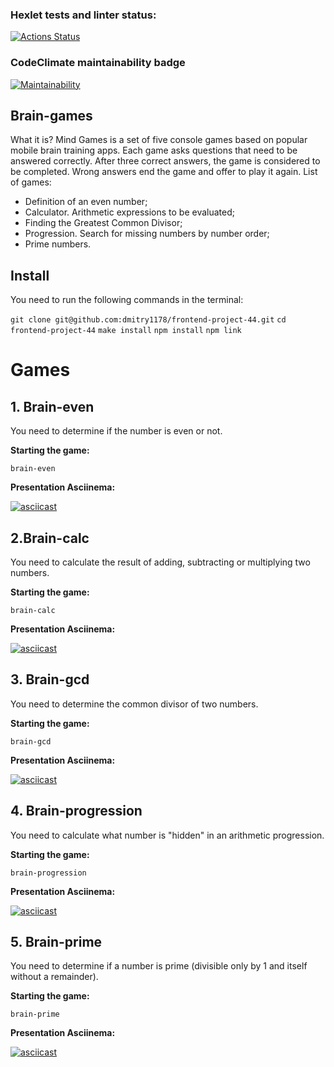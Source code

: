 ### Hexlet tests and linter status:
[![Actions Status](https://github.com/AksiDimon/frontend-project-44/workflows/hexlet-check/badge.svg)](https://github.com/AksiDimon/frontend-project-44/actions)
### CodeClimate maintainability badge
[![Maintainability](https://api.codeclimate.com/v1/badges/b101d5d7d285ead555e4/maintainability)](https://codeclimate.com/github/AksiDimon/frontend-project-44/maintainability)

## Brain-games
What it is? Mind Games is a set of five console games based on popular mobile brain training apps. Each game asks questions that need to be answered correctly. After three correct answers, the game is considered to be completed. Wrong answers end the game and offer to play it again. List of games:

* Definition of an even number;
* Calculator. Arithmetic expressions to be evaluated;
* Finding the Greatest Common Divisor;
* Progression. Search for missing numbers by number order;
* Prime numbers.

## Install
You need to run the following commands in the terminal:

`git clone git@github.com:dmitry1178/frontend-project-44.git`
`cd frontend-project-44`
`make install`
`npm install`
`npm link`

# Games

## 1. Brain-even 

You need to determine if the number is even or not.

**Starting the game:**

`brain-even` 

**Presentation Asciinema:**

[![asciicast](https://asciinema.org/a/u9S8ncWsgYFrC1jgKcvBsIwyr.svg)](https://asciinema.org/a/u9S8ncWsgYFrC1jgKcvBsIwyr)

## 2.Brain-calc

You need to calculate the result of adding, subtracting or multiplying two numbers.

**Starting the game:**

`brain-calc`

**Presentation Asciinema:**

[![asciicast](https://asciinema.org/a/BLmjLmVTzcsfo3LezuKRbMpL6.svg)](https://asciinema.org/a/BLmjLmVTzcsfo3LezuKRbMpL6)

## 3. Brain-gcd

You need to determine the common divisor of two numbers.

**Starting the game:**

`brain-gcd`

**Presentation Asciinema:**

[![asciicast](https://asciinema.org/a/CC2YDZiJq9qVpc844tsVzASHV.svg)](https://asciinema.org/a/CC2YDZiJq9qVpc844tsVzASHV)

## 4. Brain-progression

You need to calculate what number is "hidden" in an arithmetic progression.

**Starting the game:**

`brain-progression`

**Presentation Asciinema:**

[![asciicast](https://asciinema.org/a/lHxoHQOaVjVtlZ03oJTZyP11E.svg)](https://asciinema.org/a/lHxoHQOaVjVtlZ03oJTZyP11E)

## 5. Brain-prime

You need to determine if a number is prime (divisible only by 1 and itself without a remainder).

**Starting the game:**

`brain-prime`

**Presentation Asciinema:**

[![asciicast](https://asciinema.org/a/etS9g5pDPX6JeMFdOiU4Y6atD.svg)](https://asciinema.org/a/etS9g5pDPX6JeMFdOiU4Y6atD)


